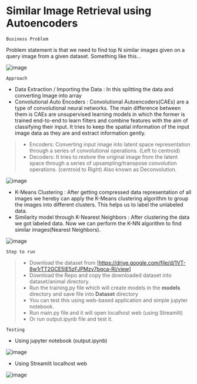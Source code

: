 # Similar Image Retrieval using Autoencoders

`Business Problem`

Problem statement is that we need to find top N similar images given on a query image from a given dataset. Something like this…

![image](https://user-images.githubusercontent.com/62031889/120933146-630df880-c716-11eb-95be-ba8138e64a3e.png)

`Approach`
* Data Extraction / Importing the Data : In this splitting the data and converting Image into array
* Convolutional Auto Encoders : Convolutional Autoencoders(CAEs) are a type of convolutional neural networks. The main difference between them is CAEs are unsupervised learning models in which the former is trained end-to-end to learn filters and combine features with the aim of classifying their input.
It tries to keep the spatial information of the input image data as they are and extract information gently.
> * Encoders: Converting input image into latent space representation through a series of convolutional operations. (Left to centroid)
> * Decoders: It tries to restore the original image from the latent space through a series of upsampling/transpose convolution operations. (centroid to Right) Also known as Deconvolution.

![image](https://user-images.githubusercontent.com/62031889/120933704-ed575c00-c718-11eb-9ade-1f2b07fe4529.png)

* K-Means Clustering : After getting compressed data representation of all images we hereby can apply the K-Means clustering algorithm to group the images into different clusters. This helps us to label the unlabeled data.
* Similarity model through K-Nearest Neighbors : After clustering the data we got labeled data. Now we can perform the K-NN algorithm to find similar images(Nearest Neighbors).

![image](https://user-images.githubusercontent.com/62031889/120933891-c8171d80-c719-11eb-9f46-1fc5506755fe.png)

`Step to run`

> * Download the dataset from [https://drive.google.com/file/d/1VT-8w1rTT2GCE5IE5zFJPMzv7bqca-Ri/view]
> * Download the Repo and copy the downloaded dataset into dataset/animal directory.
> * Run the training.py file which will create models in the **models** directory and save file into **Dataset** directory
> * You can test this using web-based application and simple jupyter notebook.
> * Run main.py file and it will open localhost web (using Streamlit)
> * Or run output.ipynb file and test it.

`Testing`
* Using jupyter notebook (output.ipynb)

![image](https://user-images.githubusercontent.com/62031889/120933982-217f4c80-c71a-11eb-9cb6-61c9abcd3f6c.png)

* Using Streamlit localhost web

![image](https://user-images.githubusercontent.com/62031889/120934152-cbf76f80-c71a-11eb-8a64-c3ae705b709c.png)
